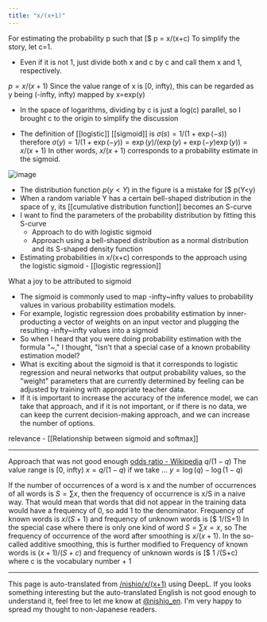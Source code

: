 ```yaml
---
title: "x/(x+1)"
---
```


For estimating the probability p such that [$ p = x/(x+c)
To simplify the story, let c=1.
- Even if it is not 1, just divide both x and c by c and call them x and 1, respectively.

$p = x/(x+1)$
Since the value range of x is [0, infty), this can be regarded as y being (-infty, infty) mapped by x=exp(y)
- In the space of logarithms, dividing by c is just a log(c) parallel, so I brought c to the origin to simplify the discussion

- The definition of [[logistic]] [[sigmoid]] is
$\sigma(s) = 1 / (1 + \exp(-s))$
therefore
$\sigma(y) = 1 / (1 + \exp(-y))= \exp(y) / (\exp(y) + \exp(-y)\exp(y)) = x / (x + 1)$
In other words, $x/(x+1)$ corresponds to a probability estimate in the sigmoid.


![image](https://gyazo.com/eac341e8d11d062e3db5091a409083d1/thumb/1000)
- The distribution function $p(y<Y)$ in the figure is a mistake for [$ p(Y<y)
- When a random variable Y has a certain bell-shaped distribution in the space of y, its [[cumulative distribution function]] becomes an S-curve
- I want to find the parameters of the probability distribution by fitting this S-curve
    - Approach to do with logistic sigmoid
    - Approach using a bell-shaped distribution as a normal distribution and its S-shaped density function
- Estimating probabilities in x/(x+c) corresponds to the approach using the logistic sigmoid
        - [[logistic regression]]

What a joy to be attributed to sigmoid
- The sigmoid is commonly used to map -infty~infty values to probability values in various probability estimation models.
- For example, logistic regression does probability estimation by inner-producting a vector of weights on an input vector and plugging the resulting -infty~infty values into a sigmoid
- So when I heard that you were doing probability estimation with the formula "~," I thought, "Isn't that a special case of a known probability estimation model?
- What is exciting about the sigmoid is that it corresponds to logistic regression and neural networks that output probability values, so the "weight" parameters that are currently determined by feeling can be adjusted by training with appropriate teacher data.
- If it is important to increase the accuracy of the inference model, we can take that approach, and if it is not important, or if there is no data, we can keep the current decision-making approach, and we can increase the number of options.

relevance
    - [[Relationship between sigmoid and softmax]]


-----
Approach that was not good enough
[odds ratio - Wikipedia](https://ja.wikipedia.org/wiki/%E3%82%AA%E3%83%83%E3%82%BA%E6%AF%94)
$q/(1 − q)$
The value range is [0, infty)
$x = q/(1 − q)$
if we take ...
$y = \log(q) - \log(1-q)$


If the number of occurrences of a word is x and the number of occurrences of all words is $S = \sum x$, then the frequency of occurrence is x/S in a naive way.
That would mean that words that did not appear in the training data would have a frequency of 0, so add 1 to the denominator.
Frequency of known words is $x/(S+1)$ and frequency of unknown words is [$ 1/(S+1)
In the special case where there is only one kind of word $S = \sum x = x$, so
The frequency of occurrence of the word after smoothing is $x/(x+1)$.
In the so-called additive smoothing, this is further modified to
Frequency of known words is $(x + 1) /(S+c)$ and frequency of unknown words is [$ 1 /(S+c)
where c is the vocabulary number + 1


---
This page is auto-translated from [/nishio/x/(x+1)](https://scrapbox.io/nishio/x/(x+1)) using DeepL. If you looks something interesting but the auto-translated English is not good enough to understand it, feel free to let me know at [@nishio_en](https://twitter.com/nishio_en). I'm very happy to spread my thought to non-Japanese readers.